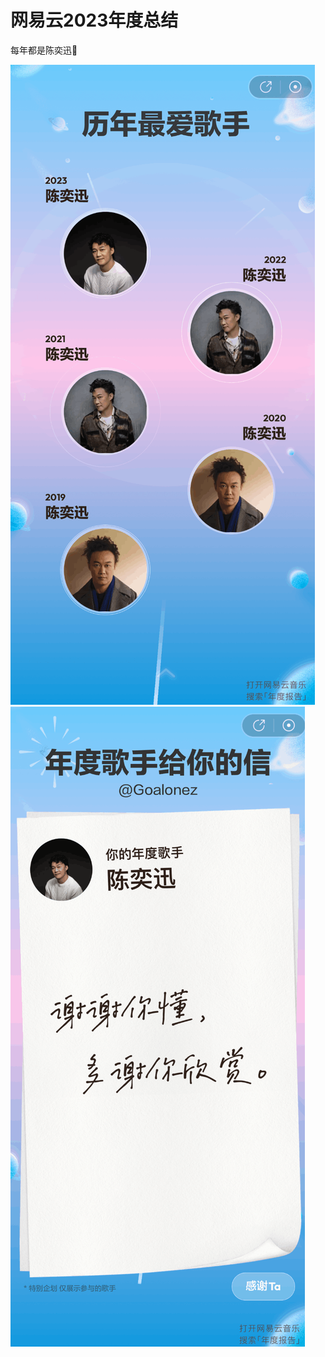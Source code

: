 # 网易云2023年度总结

每年都是陈奕迅🥳

![image-20231220233736130](../public/assets/image-20231220233736130.png)![image-20231220233746334](../public/assets/image-20231220233746334.png)

<gitalk/>

